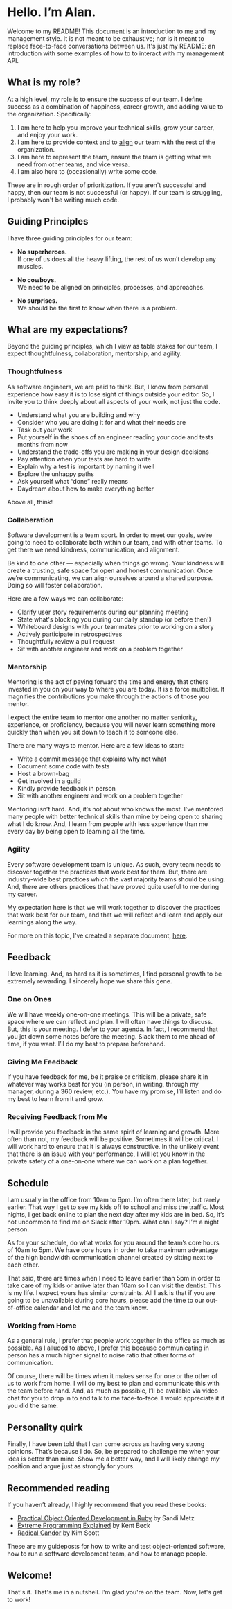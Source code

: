 # Hello. I’m Alan.

Welcome to my README! This document is an introduction to me and my management style. It is not meant to be exhaustive; nor is it meant to replace face-to-face conversations between us. It's just my README: an introduction with some examples of how to to interact with my management API.

## What is my role?

At a high level, my role is to ensure the success of our team. I define success as a combination of happiness, career growth, and adding value to the organization. Specifically:

1. I am here to help you improve your technical skills, grow your career, and enjoy your work.
2. I am here to provide context and to [align](https://thinkgrowth.org/what-elon-musk-taught-me-about-growing-a-business-c2c173f5bff3) our team with the rest of the organization.
3. I am here to represent the team, ensure the team is getting what we need from other teams, and vice versa.
4. I am also here to (occasionally) write some code.

These are in rough order of prioritization. If you aren't successful and happy, then our team is not successful (or happy). If our team is struggling, I probably won't be writing much code.

## Guiding Principles

I have three guiding principles for our team:

- **No superheroes.**<br>If one of us does all the heavy lifting, the rest of us won’t develop any muscles.

- **No cowboys.**<br>We need to be aligned on principles, processes, and approaches.

- **No surprises.**<br>We should be the first to know when there is a problem.

## What are my expectations?

Beyond the guiding principles, which I view as table stakes for our team, I expect thoughtfulness, collaboration, mentorship, and agility.

### Thoughtfulness

As software engineers, we are paid to think. But, I know from personal experience how easy it is to lose sight of things outside your editor. So, I invite you to think deeply about all aspects of your work, not just the code.

- Understand what you are building and why
- Consider who you are doing it for and what their needs are
- Task out your work
- Put yourself in the shoes of an engineer reading your code and tests months from now
- Understand the trade-offs you are making in your design decisions
- Pay attention when your tests are hard to write
- Explain why a test is important by naming it well
- Explore the unhappy paths
- Ask yourself what “done” really means
- Daydream about how to make everything better

Above all, think!

### Collaberation

Software development is a team sport. In order to meet our goals, we’re going to need to collaborate both within our team, and with other teams. To get there we need kindness, communication, and alignment.

Be kind to one other — especially when things go wrong. Your kindness will create a trusting, safe space for open and honest communication. Once we’re communicating, we can align ourselves around a shared purpose. Doing so will foster collaboration.

Here are a few ways we can collaborate:

- Clarify user story requirements during our planning meeting
- State what's blocking you during our daily standup (or before then!)
- Whiteboard designs with your teammates prior to working on a story
- Actively participate in retrospectives
- Thoughtfully review a pull request
- Sit with another engineer and work on a problem together

### Mentorship

Mentoring is the act of paying forward the time and energy that others invested in you on your way to where you are today. It is a force multiplier. It magnifies the contributions you make through the actions of those you mentor.

I expect the entire team to mentor one another no matter seniority, experience, or proficiency, because you will never learn something more quickly than when you sit down to teach it to someone else.

There are many ways to mentor. Here are a few ideas to start:

- Write a commit message that explains why not what
- Document some code with tests
- Host a brown-bag
- Get involved in a guild
- Kindly provide feedback in person
- Sit with another engineer and work on a problem together

Mentoring isn’t hard. And, it’s not about who knows the most. I’ve mentored many people with better technical skills than mine by being open to sharing what I do know. And, I learn from people with less experience than me every day by being open to learning all the time.

### Agility

Every software development team is unique. As such, every team needs to discover together the practices that work best for them. But, there are industry-wide best practices which the vast majority teams should be using. And, there are others practices that have proved quite useful to me during my career.

My expectation here is that we will work together to discover the practices that work best for our team, and that we will reflect and learn and apply our learnings along the way.

For more on this topic, I've created a separate document, [here](AGILITY.md).

## Feedback

I love learning. And, as hard as it is sometimes, I find personal growth to be extremely rewarding. I sincerely hope we share this gene.

### One on Ones
We will have weekly one-on-one meetings. This will be a private, safe space where we can reflect and plan. I will often have things to discuss. But, this is your meeting. I defer to your agenda. In fact, I recommend that you jot down some notes before the meeting. Slack them to me ahead of time, if you want. I’ll do my best to prepare beforehand.

### Giving Me Feedback

If you have feedback for me, be it praise or criticism, please share it in whatever way works best for you (in person, in writing, through my manager, during a 360 review, etc.). You have my promise, I’ll listen and do my best to learn from it and grow.

### Receiving Feedback from Me

I will provide you feedback in the same spirit of learning and growth. More often than not, my feedback will be positive. Sometimes it will be critical. I will work hard to ensure that it is always constructive. In the unlikely event that there is an issue with your performance, I will let you know in the private safety of a one-on-one where we can work on a plan together.

## Schedule

I am usually in the office from 10am to 6pm. I’m often there later, but rarely earlier. That way I get to see my kids off to school and miss the traffic. Most nights, I get back online to plan the next day after my kids are in bed. So, it’s not uncommon to find me on Slack after 10pm. What can I say? I’m a night person.

As for your schedule, do what works for you around the team’s core hours of 10am to 5pm. We have core hours in order to take maximum advantage of the high bandwidth communication channel created by sitting next to each other.

That said, there are times when I need to leave earlier than 5pm in order to take care of my kids or arrive later than 10am so I can visit the dentist. This is my life. I expect yours has similar constraints. All I ask is that if you are going to be unavailable during core hours, please add the time to our out-of-office calendar and let me and the team know.

### Working from Home

As a general rule, I prefer that people work together in the office as much as possible. As I alluded to above, I prefer this because communicating in person has a much higher signal to noise ratio that other forms of communication.

Of course, there will be times when it makes sense for one or the other of us to work from home. I will do my best to plan and communicate this with the team before hand. And, as much as possible, I’ll be available via video chat for you to drop in to and talk to me face-to-face. I would appreciate it if you did the same.

## Personality quirk

Finally, I have been told that I can come across as having very strong opinions. That’s because I do. So, be prepared to challenge me when your idea is better than mine. Show me a better way, and I will likely change my position and argue just as strongly for yours.

## Recommended reading

If you haven’t already, I highly recommend that you read these books:

- [Practical Object Oriented Development in Ruby](http://www.poodr.com/) by Sandi Metz
- [Extreme Programming Explained](https://www.amazon.com/Extreme-Programming-Explained-Embrace-Change/dp/0321278658) by Kent Beck
- [Radical Candor](https://www.radicalcandor.com/) by Kim Scott

These are my guideposts for how to write and test object-oriented software, how to run a software development team, and how to manage people.

## Welcome!

That's it. That's me in a nutshell. I'm glad you're on the team. Now, let's get to work!

